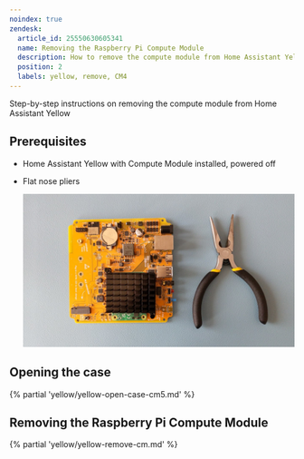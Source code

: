 ```yaml
---
noindex: true
zendesk:
  article_id: 25550630605341
  name: Removing the Raspberry Pi Compute Module
  description: How to remove the compute module from Home Assistant Yellow
  position: 2
  labels: yellow, remove, CM4
---
```


Step-by-step instructions on removing the compute module from Home Assistant Yellow

## Prerequisites

- Home Assistant Yellow with Compute Module installed, powered off
- Flat nose pliers

  ![Home Assistant Yellow and flat nose pliers](/static/img/yellow/unseat-cm4-tools.jpg)

## Opening the case

{% partial 'yellow/yellow-open-case-cm5.md' %}

## Removing the Raspberry Pi Compute Module

{% partial 'yellow/yellow-remove-cm.md' %}
